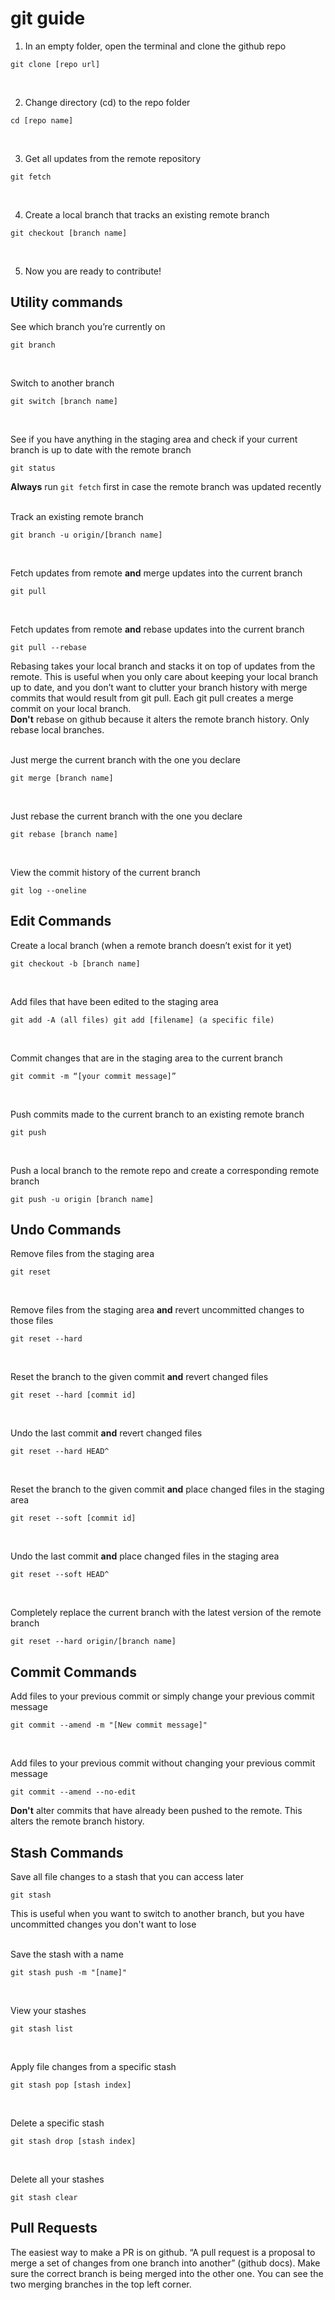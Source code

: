 # git guide

1. In an empty folder, open the terminal and clone the github repo 
```
git clone [repo url]
```
<br/>

2. Change directory (cd) to the repo folder
```
cd [repo name]
```
<br/>

3. Get all updates from the remote repository
```
git fetch
```
<br/>

4. Create a local branch that tracks an existing remote branch
```
git checkout [branch name]
```
<br/>

5. Now you are ready to contribute!


## Utility commands

See which branch you’re currently on 
```
git branch
```
<br/>

Switch to another branch 
```
git switch [branch name]
```
<br/>

See if you have anything in the staging area and check if your current branch is up to date with the remote branch 
```
git status  
```
**Always** run `git fetch` first in case the remote branch was updated recently
<br/><br/>

Track an existing remote branch
```
git branch -u origin/[branch name]
```
<br/>

Fetch updates from remote **and** merge updates into the current branch 
```
git pull
```
<br/>

Fetch updates from remote **and** rebase updates into the current branch 
```
git pull --rebase
```
Rebasing takes your local branch and stacks it on top of updates from the remote. 
This is useful when you only care about keeping your local branch up to date, and you don’t want to clutter your branch history with merge commits that would result from git pull. 
Each git pull creates a merge commit on your local branch.
<br/>
**Don't** rebase on github because it alters the remote branch history. Only rebase local branches.
<br/><br/>

Just merge the current branch with the one you declare 
```
git merge [branch name]
```
<br/>

Just rebase the current branch with the one you declare 
```
git rebase [branch name]
```
<br/>

View the commit history of the current branch
```
git log --oneline
```


## Edit Commands

Create a local branch (when a remote branch doesn’t exist for it yet) 
```
git checkout -b [branch name]
```
<br/>

Add files that have been edited to the staging area 
```
git add -A (all files) git add [filename] (a specific file) 
```
<br/>

Commit changes that are in the staging area to the current branch 
```
git commit -m “[your commit message]”
```
<br/>

Push commits made to the current branch to an existing remote branch 
```
git push
```
<br/>

Push a local branch to the remote repo and create a corresponding remote branch 
```
git push -u origin [branch name] 
```


## Undo Commands

Remove files from the staging area
```
git reset
```
<br/>

Remove files from the staging area **and** revert uncommitted changes to those files
```
git reset --hard
```
<br/>

Reset the branch to the given commit **and** revert changed files
```
git reset --hard [commit id]
```
<br/>

Undo the last commit **and** revert changed files
```
git reset --hard HEAD^
```
<br/>

Reset the branch to the given commit **and** place changed files in the staging area
```
git reset --soft [commit id]
```
<br/>

Undo the last commit **and** place changed files in the staging area
```
git reset --soft HEAD^
```
<br/>

Completely replace the current branch with the latest version of the remote branch
```
git reset --hard origin/[branch name]
```


## Commit Commands

Add files to your previous commit or simply change your previous commit message
```
git commit --amend -m "[New commit message]"
```
<br/>

Add files to your previous commit without changing your previous commit message
```
git commit --amend --no-edit
```
**Don't** alter commits that have already been pushed to the remote. This alters the remote branch history.


## Stash Commands

Save all file changes to a stash that you can access later
```
git stash
```
This is useful when you want to switch to another branch, but you have uncommitted changes you don't want to lose
<br/><br/>

Save the stash with a name
```
git stash push -m "[name]"
```
<br/>

View your stashes
```
git stash list
```
<br/>

Apply file changes from a specific stash
```
git stash pop [stash index]
```
<br/>

Delete a specific stash
```
git stash drop [stash index]
```
<br/>

Delete all your stashes
```
git stash clear
```


## Pull Requests

The easiest way to make a PR is on github. “A pull request is a proposal to merge a set of changes from one branch into another” (github docs). Make sure the correct branch is being merged into the other one. You can see the two merging branches in the top left corner.



